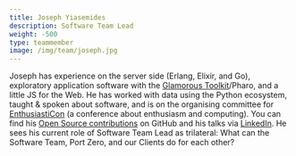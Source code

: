 ```yaml
---
title: Joseph Yiasemides
description: Software Team Lead
weight: -500
type: teammember
image: /img/team/joseph.jpg
---
```


Joseph has experience on the server side (Erlang, Elixir, and Go), exploratory application software with the [Glamorous Toolkit](https://gtoolkit.com)/Pharo, and a little JS for the Web.
He has worked with data using the Python ecosystem, taught & spoken about software, and is on the organising committee for [EnthusiastiCon](https://www.youtube.com/channel/UCysZMezyfn6QuDPNlbl6jHQ/playlists) (a conference about enthusiasm and computing).
You can find his [Open Source contributions](http://resume.github.io/?Dzol#contributions) on GitHub and his talks via [LinkedIn](https://www.linkedin.com/in/yiasemides/).
He sees his current role of Software Team Lead as trilateral: What can the Software Team, Port Zero, and our Clients do for each other?
